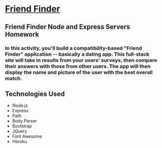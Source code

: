 # [Friend Finder](https://creepy-nightmare-90962.herokuapp.com/)

## Friend Finder Node and Express Servers Homework
### In this activity, you'll build a compatibility-based "Friend Finder" application -- basically a dating app. This full-stack site will take in results from your users' surveys, then compare their answers with those from other users. The app will then display the name and picture of the user with the best overall match.

## Technologies Used
  - Node.js
  - Express
  - Path
  - Body Parser
  - Bootstrap
  - JQuery
  - Font Awesome
  - Heroku